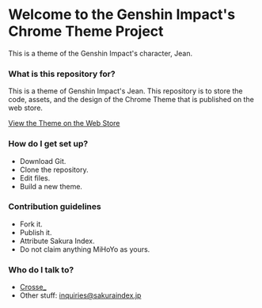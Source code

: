 # Welcome to the Genshin Impact's Chrome Theme Project #

This is a theme of the Genshin Impact's character, Jean.

### What is this repository for? ###

This is a theme of Genshin Impact's Jean. This repository is to store the code, assets, and the design of the Chrome Theme that is published on the web store.

[View the Theme on the Web Store](https://chrome.google.com/webstore/detail/genshin-impact-jean-theme/pmfemcdhdfeemnmdjlidbhjbideaflob)

### How do I get set up? ###

* Download Git.
* Clone the repository.
* Edit files.
* Build a new theme.

### Contribution guidelines ###

* Fork it.
* Publish it.
* Attribute Sakura Index.
* Do not claim anything MiHoYo as yours.

### Who do I talk to? ###

* [Crosse_](https://www.twitter.com/Crosse_)
* Other stuff: inquiries@sakuraindex.jp
